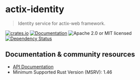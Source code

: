 # actix-identity

> Identity service for actix-web framework.

[![crates.io](https://img.shields.io/crates/v/actix-identity?label=latest)](https://crates.io/crates/actix-identity)
[![Documentation](https://docs.rs/actix-identity/badge.svg?version=0.4.0-beta.1)](https://docs.rs/actix-identity/0.4.0-beta.1)
![Apache 2.0 or MIT licensed](https://img.shields.io/crates/l/actix-identity)
[![Dependency Status](https://deps.rs/crate/actix-identity/0.4.0-beta.1/status.svg)](https://deps.rs/crate/actix-identity/0.4.0-beta.1)

## Documentation & community resources

* [API Documentation](https://docs.rs/actix-identity)
* Minimum Supported Rust Version (MSRV): 1.46
